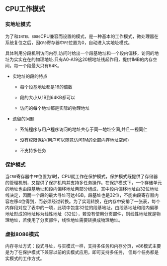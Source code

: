 ## CPU工作模式

### 实地址模式

为了和`INTEL 8086`CPU兼容而设置的模式，是一种基本的工作模式，微处理器在系统复位之后，因`CR0`寄存器中`PE`位置为0，自动进入实地址模式。

具体利用分段机制访问内存,访问时给出一个段基地址和一个段内偏移，访问的地址为实实在在的物理地址.只有A0-A19这20根地址线起作用，提供1MB的内存空间，每一个段最大只有64K。

- 实地址的段的特点

  - 每个段基地址都是16的倍数
  - 段的大小从1B到64KB都可以

  - 访问的每个地址都是实际的物理地址

- 遗留的问题

  - 系统程序与用户程序访问的地址共存于同一地址空间,并且一视同仁

  - 没有权限保护(用户可以随意访问1M的全部内存地址空间)

  - 不支持多任务

### 保护模式

当`CR0`寄存器中`PE`位置为1时，CPU就工作在保护模式，保护模式既提供了存储器的管理机制，又提供了保护机构并支持多任务操作。在保护模式下，一个存储单元的地址也由段基地址和段内偏移地址两部分组成，其中段内偏移地址由32位地址线决定，因而一个段的最大寻址可达4GB，段基址也是32位，不能由段寄存器内容左移4位得到，而必须经过转换。为了实现转换，在内存中安排了一张表，每个内存段对应了表中的一项，此项中包含32位的段基地址，由段基地址和段内偏移地址形成的地址称为线性地址（32位），若没有使用分页部件，则线性地址就是物理地址，若使用了分页部件，线性地址需要转换成物理地址。

### 虚拟8086模式

内存寻址方式：段式寻址，与实模式一样，支持多任务和内存分页，v86模式主要是为了在保护模式下兼容以前的实模式应用，即可支持多任务， 但每个任务都是实模式的工作方式。 

